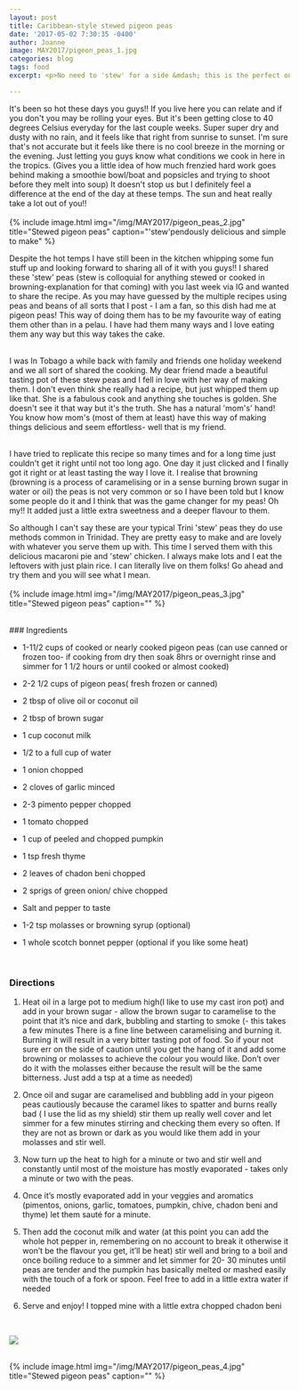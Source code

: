 ```yaml
---
layout: post
title: Caribbean-style stewed pigeon peas
date: '2017-05-02 7:30:35 -0400'
author: Joanne
image: MAY2017/pigeon_peas_1.jpg
categories: blog
tags: food
excerpt: <p>No need to 'stew' for a side &mdash; this is the perfect one</p>

---
```


It's been so hot these days you guys!! If you live here you can relate and if you don't you may be rolling your eyes.  But it's been getting close to 40 degrees Celsius everyday for the last couple weeks. Super super dry and dusty with no rain, and it feels like that right from sunrise to sunset. I'm sure that's not accurate but it feels like there is no cool breeze in the morning or the evening.  Just letting you guys know what conditions we cook in here in the tropics. (Gives you a little idea of how much frenzied hard work goes behind making a smoothie bowl/boat and popsicles and trying to shoot before they melt into soup) It doesn't stop us but I definitely feel a difference at the end of the day at these temps.  The sun and heat really take a lot out of you!!
<br>
<br>
{% include image.html
            img="/img/MAY2017/pigeon_peas_2.jpg"
            title="Stewed pigeon peas"
            caption="'stew'pendously delicious and simple to make" %}

Despite the hot temps I have still been in the kitchen whipping some fun stuff up and looking forward to sharing all of it with you guys!! I shared these 'stew' peas (stew is colloquial for anything stewed or cooked in browning-explanation for that coming) with you last week via IG and wanted to share the recipe.  As you may have guessed by the multiple recipes using peas and beans of all sorts that I post - I am a fan, so this dish had me at pigeon peas! This way of doing them has to be my favourite way of eating them other than in a pelau. I have had them many ways and I love eating them any way but this way takes the cake.
<br>
<br>

I was In Tobago a while back with family and friends one holiday  weekend and we all sort of shared the cooking. My dear friend made a beautiful tasting pot of these stew peas and I fell in love with her way of making them. I don't even think she really had a recipe, but just whipped them up like that. She is a fabulous cook and anything she touches is golden.  She doesn't see it that way but it's the truth. She has a natural 'mom's' hand! You know how mom's (most of them at least) have this way of making things delicious and seem effortless- well that is my friend.  
<br>

I have tried to replicate this recipe so many times and for a long time just couldn't get it right until not too long ago. One day it just clicked and I finally got it right or at least tasting the way I love it. I realise that browning (browning is a process of caramelising or in a sense burning brown sugar in water or oil) the peas is not very common or so I have been told but I know some people do it and I think that was the game changer for my peas!  Oh my!! It added just a little extra sweetness and a deeper flavour to them.
<br>

So although I can't say these are your typical Trini 'stew' peas they do use methods common in Trinidad. They are pretty easy to make and are lovely with whatever you serve them up with. This time I served them with this delicious macaroni pie and 'stew' chicken.  I always make lots and I eat the leftovers with just plain rice. I can literally live on them folks! Go ahead and try them and you will see what I mean.  
<br>
{% include image.html
            img="/img/MAY2017/pigeon_peas_3.jpg"
            title="Stewed pigeon peas"
            caption="" %}

<br>
### Ingredients

* 1-11/2 cups of cooked or nearly cooked pigeon peas (can use canned or frozen too- if cooking from dry then soak 8hrs or overnight rinse and simmer for 1 1/2 hours or until cooked or almost cooked)

* 2-2 1/2 cups of pigeon peas( fresh frozen or canned)

* 2 tbsp of olive oil or coconut oil

* 2 tbsp of brown sugar

* 1 cup coconut milk

* 1/2 to a full cup of water

* 1 onion chopped

* 2 cloves of garlic minced

* 2-3 pimento pepper chopped

* 1 tomato chopped

* 1 cup of peeled and chopped pumpkin

* 1 tsp fresh thyme

* 2 leaves of chadon beni chopped

* 2 sprigs of green onion/ chive chopped

* Salt and pepper to taste

* 1-2 tsp molasses or browning syrup (optional)

* 1 whole scotch bonnet pepper (optional if you like some heat)
<br>


### Directions

1. Heat oil in a large pot to medium high(I like to use my cast iron pot) and add in your brown sugar - allow the brown sugar to caramelise to the point that it’s nice and dark, bubbling and starting to smoke (- this takes a few minutes There is a fine line between caramelising and burning it. Burning it will result in a very bitter tasting pot of food. So if your not sure err on the side of caution until you get the hang of it and add some browning or molasses to achieve the colour you would like. Don’t over do it with the molasses either because the result will be the same bitterness. Just add a tsp at a time as needed) 

2. Once oil and sugar are caramelised and bubbling add in your pigeon peas cautiously because the caramel likes to spatter and burns really bad ( I use the lid as my shield) stir them up really well cover and let simmer for a few minutes stirring and checking them every so often.  If they are not as brown or dark as you would like them add in your molasses and stir well. 

3. Now turn up the heat to high for a minute or two and stir well and constantly until most of the moisture has mostly evaporated - takes only a minute or two with the peas. 

4. Once it’s mostly evaporated add in your veggies and aromatics (pimentos, onions, garlic, tomatoes, pumpkin, chive, chadon beni and thyme) let them sauté for a minute.  

5. Then add the coconut milk and water (at this point you can add the whole hot pepper in, remembering on no account to break it otherwise it won’t be the flavour you get, it’ll be heat) stir well and bring to a boil and once boiling reduce to a simmer and let simmer for 20- 30 minutes until peas are tender and the pumpkin has basically melted or mashed easily with the touch of a fork or spoon.  Feel free to add in a little extra water if needed

6. Serve and enjoy! I topped mine with a little extra chopped chadon beni


<br>
<p class="apple__news__logo"><a href="https://apple.news/TKVtoVhGUQSuiufA4bqI-gg"><img src="{{ basesite.url }}/img/apple_news.svg" /></a></p>


<br>
{% include image.html
            img="/img/MAY2017/pigeon_peas_4.jpg"
            title="Stewed pigeon peas"
            caption="" %}
